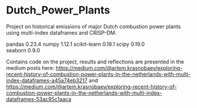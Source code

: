 # Dutch_Power_Plants
Project on historical emissions of major Dutch combustion power plants using multi-index dataframes and CRISP-DM.

pandas                    0.23.4
numpy                     1.12.1
scikit-learn              0.18.1
scipy                     0.19.0              
seaborn                   0.9.0


Contains code on the project, results and reflections are presented in the medium posts here: https://medium.com/@artem.krasnobaev/exploring-recent-history-of-combustion-power-plants-in-the-netherlands-with-multi-index-dataframes-a45a74eb3217 and  https://medium.com/@artem.krasnobaev/exploring-recent-history-of-combustion-power-plants-in-the-netherlands-with-multi-index-dataframes-53ac95c1aaca
